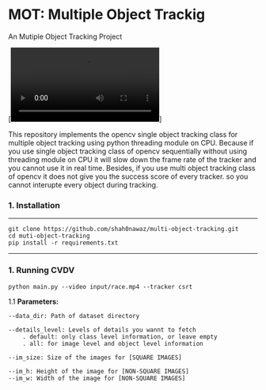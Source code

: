 # MOT: Multiple Object Trackig
An Mutiple Object Tracking Project

[![Mask RCNN on 4K Video](output/output.avi)]


This repository implements the opencv single object tracking class for multiple object tracking using python threading module on CPU. Because if you use single object tracking class of opencv sequentially without using threading module on CPU it will slow down the frame rate of the tracker and you cannot use it in real time. 
Besides, if you use multi object tracking class of opencv it does not give you the success score of every tracker. so you cannot interupte every object during tracking.


### 1. Installation

---

    git clone https://github.com/shah0nawaz/multi-object-tracking.git
    cd muti-object-tracking
    pip install -r requirements.txt

---

### 1. Running CVDV

    python main.py --video input/race.mp4 --tracker csrt

1.1 **Parameters:**

    --data_dir: Path of dataset directory

    --details_level: Levels of details you wannt to fetch
        . default: only class level information, or leave empty
        . all: for image level and object level information

    --im_size: Size of the images for [SQUARE IMAGES]

    --im_h: Height of the image for [NON-SQUARE IMAGES]
    --im_w: Width of the image for [NON-SQUARE IMAGES]






